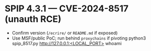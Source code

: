 # SPIP 4.3.1 — CVE-2024-8517 (unauth RCE)

- Confirm version (`/ecrire/` or `README.md` if exposed)
- Use MSF/public PoC; run behind `proxychains` if pivoting
python3 spip_8517.py http://127.0.0.1:<LOCAL_PORT> whoami
